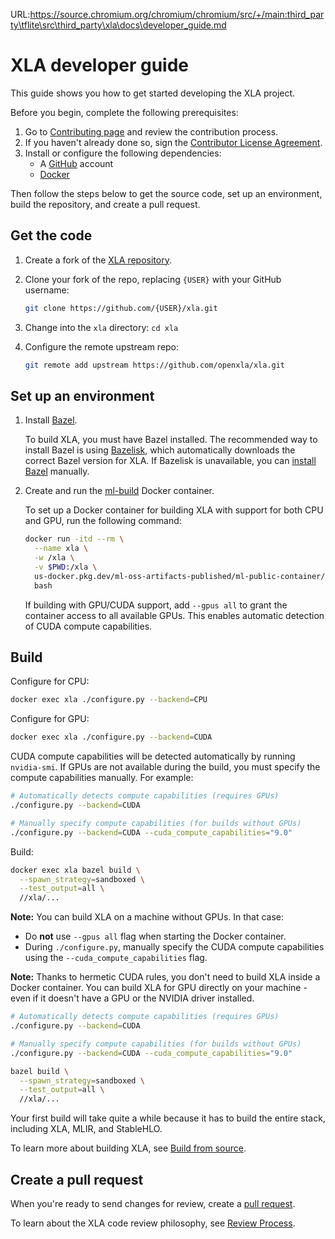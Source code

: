 URL:https://source.chromium.org/chromium/chromium/src/+/main:third_party\tflite\src\third_party\xla\docs\developer_guide.md
# XLA developer guide

This guide shows you how to get started developing the XLA project.

Before you begin, complete the following prerequisites:

1.  Go to [Contributing page](contributing.md) and review the contribution
    process.
2.  If you haven't already done so, sign the
    [Contributor License Agreement](https://cla.developers.google.com/about).
3.  Install or configure the following dependencies:
    -   A [GitHub](https://github.com/) account
    -   [Docker](https://www.docker.com/)

Then follow the steps below to get the source code, set up an environment, build
the repository, and create a pull request.

## Get the code

1.  Create a fork of the [XLA repository](https://github.com/openxla/xla).
2.  Clone your fork of the repo, replacing `{USER}` with your GitHub username:
    ```sh
    git clone https://github.com/{USER}/xla.git
    ```

3.  Change into the `xla` directory: `cd xla`

4.  Configure the remote upstream repo:
    ```sh
    git remote add upstream https://github.com/openxla/xla.git
    ```

## Set up an environment

1.  Install [Bazel](https://bazel.build/install).

    To build XLA, you must have Bazel installed. The recommended way to install
    Bazel is using [Bazelisk](https://github.com/bazelbuild/bazelisk#readme),
    which automatically downloads the correct Bazel version for XLA. If Bazelisk
    is unavailable, you can [install Bazel](https://bazel.build/install)
    manually.

2.  Create and run the
    [ml-build](https://us-docker.pkg.dev/ml-oss-artifacts-published/ml-public-container/ml-build)
    Docker container.

    To set up a Docker container for building XLA with support for both CPU and
    GPU, run the following command:

    ```sh
    docker run -itd --rm \
      --name xla \
      -w /xla \
      -v $PWD:/xla \
      us-docker.pkg.dev/ml-oss-artifacts-published/ml-public-container/ml-build:latest \
      bash
    ```

    If building with GPU/CUDA support, add `--gpus all` to grant the container
    access to all available GPUs. This enables automatic detection of CUDA
    compute capabilities.

## Build

Configure for CPU:

```sh
docker exec xla ./configure.py --backend=CPU
```

Configure for GPU:

```sh
docker exec xla ./configure.py --backend=CUDA
```

CUDA compute capabilities will be detected automatically by running
`nvidia-smi`. If GPUs are not available during the build, you must specify
the compute capabilities manually. For example:

```sh
# Automatically detects compute capabilities (requires GPUs)
./configure.py --backend=CUDA

# Manually specify compute capabilities (for builds without GPUs)
./configure.py --backend=CUDA --cuda_compute_capabilities="9.0"
```

Build:

```sh
docker exec xla bazel build \
  --spawn_strategy=sandboxed \
  --test_output=all \
  //xla/...
```

**Note:** You can build XLA on a machine without GPUs. In that case:

- Do **not** use `--gpus all` flag when starting the Docker container.
- During `./configure.py`, manually specify the CUDA compute capabilities
using the `--cuda_compute_capabilities` flag.

**Note:** Thanks to hermetic CUDA rules, you don't need to build XLA inside a
Docker container. You can build XLA for GPU directly on your machine - even if
it doesn't have a GPU or the NVIDIA driver installed.

```sh
# Automatically detects compute capabilities (requires GPUs)
./configure.py --backend=CUDA

# Manually specify compute capabilities (for builds without GPUs)
./configure.py --backend=CUDA --cuda_compute_capabilities="9.0"

bazel build \
  --spawn_strategy=sandboxed \
  --test_output=all \
  //xla/...
```

Your first build will take quite a while because it has to build the entire
stack, including XLA, MLIR, and StableHLO.

To learn more about building XLA, see [Build from source](build_from_source.md).

## Create a pull request

When you're ready to send changes for review, create a
[pull request](https://docs.github.com/en/pull-requests/collaborating-with-pull-requests/proposing-changes-to-your-work-with-pull-requests/about-pull-requests).

To learn about the XLA code review philosophy, see
[Review Process](contributing.md#review-process).
